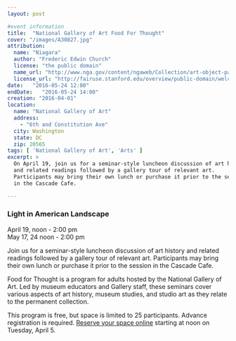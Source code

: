 ```yaml
---
layout: post

#event information
title:  "National Gallery of Art Food For Thought"
cover: "/images/A30827.jpg"
attribution:
  name: "Niagara"
  author: "Frederic Edwin Church"
  license: "the public domain"
  name_url: "http://www.nga.gov/content/ngaweb/Collection/art-object-page.166436.html"
  license_url: "http://fairuse.stanford.edu/overview/public-domain/welcome"
date:   "2016-05-24 12:00"
endDate:   "2016-05-24 14:00"
creation: "2016-04-01"
location:
  name: "National Gallery of Art"
  address:
    - "6th and Constitution Ave"
  city: Washington
  state: DC
  zip: 20565
tags: [ 'National Gallery of Art', 'Arts' ]
excerpt: >
  On April 19, join us for a seminar-style luncheon discussion of art history
  and related readings followed by a gallery tour of relevant art.
  Participants may bring their own lunch or purchase it prior to the session
  in the Cascade Cafe.

---
```


### Light in American Landscape

April 19, noon - 2:00 pm   
May 17, 24 noon - 2:00 pm 

Join us for a seminar-style luncheon discussion of art history and related
readings followed by a gallery tour of relevant art. Participants may bring
their own lunch or purchase it prior to the session in the Cascade Cafe. 

Food for Thought is a program for adults hosted by the National Gallery of
Art. Led by museum educators and Gallery staff, these seminars cover
various aspects of art history, museum studies, and studio art as
they relate to the permanent collection.

This program is free, but space is limited to 25 participants.
Advance registration is required. [Reserve your space online](http://www.nga.gov/content/ngaweb/education/adults/food-for-thought.html)
starting at noon on Tuesday, April 5.